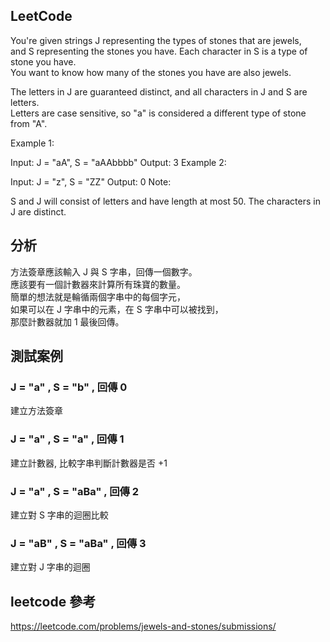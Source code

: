 ﻿## LeetCode 

You're given strings J representing the types of stones that are jewels,   
and S representing the stones you have.  Each character in S is a type of stone you have.    
You want to know how many of the stones you have are also jewels.

The letters in J are guaranteed distinct, and all characters in J and S are letters.   
Letters are case sensitive, so "a" is considered a different type of stone from "A".

Example 1:

Input: J = "aA", S = "aAAbbbb"
Output: 3
Example 2:

Input: J = "z", S = "ZZ"
Output: 0
Note:

S and J will consist of letters and have length at most 50.
The characters in J are distinct.

## 分析

方法簽章應該輸入 J 與 S 字串，回傳一個數字。  
應該要有一個計數器來計算所有珠寶的數量。  
簡單的想法就是輪循兩個字串中的每個字元，  
如果可以在 J 字串中的元素，在 S 字串中可以被找到，  
那麼計數器就加 1 最後回傳。


## 測試案例

### J = "a" , S = "b" , 回傳 0
建立方法簽章

### J = "a" , S = "a" , 回傳 1
建立計數器, 比較字串判斷計數器是否 +1

### J = "a" , S = "aBa" , 回傳 2
建立對 S 字串的迴圈比較

### J = "aB" , S = "aBa" , 回傳 3
建立對 J 字串的迴圈

## leetcode 參考

https://leetcode.com/problems/jewels-and-stones/submissions/